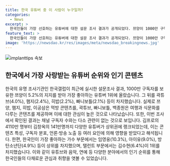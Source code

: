 ```yaml
---
title: 한국 유튜버 중 이 사람이 누구일까?
categories:
  - News
excerpt: >
  한국인들이 가장 선호하는 유튜버에 대한 설문 조사 결과가 공개되었다. 쯔양이 1000만 구독자를 보유하여 1위를 차지했으며, 먹방 콘텐츠로 활동하는 유튜버들이 상위를 이루었다. 이번 조사 결과는 채널의 구독자 수와는 다소 차이를 보이며, 가수와 탤런트에 대한 선호도 조사 결과도 함께 발표되었다. 임영웅이 인기 있는 가수로, 김수현이 탤런트 부문에서 1위를 차지했다.
feature_text: >
  한국인들이 가장 선호하는 유튜버에 대한 설문 조사 결과가 공개되었다. 쯔양이 1000만 구독자를 보유하여 1위를 차지했으며, 먹방 콘텐츠로 활동하는 유튜버들이 상위를 이루었다. 이번 조사 결과는 채널의 구독자 수와는 다소 차이를 보이며, 가수와 탤런트에 대한 선호도 조사 결과도 함께 발표되었다. 임영웅이 인기 있는 가수로, 김수현이 탤런트 부문에서 1위를 차지했다.
image: 'https://newsdao.kr/res/images/meta/newsdao_breakingnews.jpg'
---
```


<p><img src="https://newsdao.kr/res/images/meta/newsdao_breakingnews.jpg" alt="implanttips 속보" /></p>

<h2 data-ke-size="size26">한국에서 가장 사랑받는 유튜버 순위와 인기 콘텐츠</h2>

<p>한국의 유명 조사기관인 한국갤럽이 최근에 실시한 설문조사 결과, 1000만 구독자를 보유한 쯔양이 5.2%의 지지를 받아 가장 좋아하는 유튜버 1위에 올랐습니다. 그 뒤를 곽튜브(4.0%), 햄지(2.4%), 히밥(2.2%), 빠니보틀(2.1%) 등이 차지했습니다. 실제로 쯔양, 햄지, 히밥, 이공삼은 먹방 콘텐츠를, 곽튜브, 빠니보틀, 백종원은 여행과 식문화를 다루는 콘텐츠를 제공하며 이에 대한 관심이 높은 것으로 나타났습니다. 또한, 이번 조사에서 확인된 결과는 채널 구독자 수와는 다소 관련이 없는 것으로 보입니다. 김프로의 4110만 명부터 김창옥의 141만명까지 다양한 유튜버가 상위권에 랭크되었는데, 이는 콘텐츠 특성, 구독자 분포, 언론·방송 노출 등 여러 요인에 의해 영향을 받았다고 해석됩니다. 한편, 한국인이 가장 좋아하는 가수 부문에서는 임영웅(10.3%), 아이유(9.0%), 방탄소년단(4.9%) 등이 상위를 차지했으며, 탤런트 부문에서는 김수현(6.4%)이 1위를 차지했습니다. 이와 같이 유튜브와 음악, 연예 등 다양한 분야에서의 인기 순위를 통해 한국인들의 다채로운 관심과 취향을 엿볼 수 있었습니다.</p>

